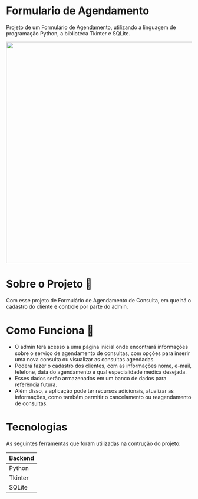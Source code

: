 # Formulario de Agendamento
Projeto de um Formulário de Agendamento, utilizando a linguagem de programação Python, a biblioteca Tkinter e SQLite.

<div>
<img src="https://github.com/user-attachments/assets/d0d948f8-54c1-4a2d-9850-64a25b3ecf28" width="600px" />

# Sobre o Projeto 📑
Com esse projeto de Formulário de Agendamento de Consulta, em que há o cadastro do cliente e controle por parte do admin.

# Como Funciona 🎯
<div>
  <ul>
    <li>O admin terá acesso a uma página inicial onde encontrará informações sobre o serviço de agendamento de consultas, com opções para inserir uma nova consulta ou visualizar as consultas agendadas.
    <li>Poderá fazer o cadastro dos clientes, com as informações nome, e-mail, telefone, data do agendamento e qual especialidade médica desejada.
    <li>Esses dados serão armazenados em um banco de dados para referência futura. 
    <li>Além disso, a aplicação pode ter recursos adicionais, atualizar as informações, como também permitir o cancelamento ou reagendamento de consultas.      
    </li>  
  </ul>
</div>

# Tecnologias 
As seguintes ferramentas que foram utilizadas na contrução do projeto:
<table>
  <thead>
    <th>Backend</th>
  </thead>
  <tbody>
    <tr>
      <td>Python</td>
    </tr>
    <tr>
      <td>Tkinter</td>
    </tr>
    <tr>
      <td>SQLite</td>
    </tr>
  </tbody>
</table>

